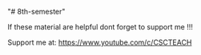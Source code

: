 "# 8th-semester" 

If these material are helpful dont forget to support me !!!

Support me at: https://www.youtube.com/c/CSCTEACH
